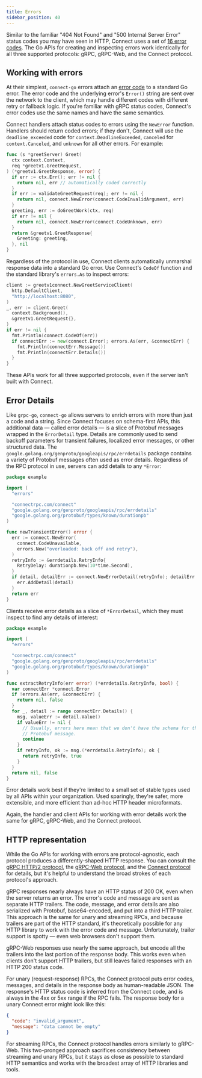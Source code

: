 ```yaml
---
title: Errors
sidebar_position: 40
---
```


Similar to the familiar "404 Not Found" and "500 Internal Server Error" status
codes you may have seen in HTTP, Connect uses a set of [16 error
codes](../protocol.md#error-codes). The Go APIs for creating and inspecting
errors work identically for all three supported protocols: gRPC, gRPC-Web, and
the Connect protocol.

## Working with errors

At their simplest, `connect-go` errors attach an [error
code](../protocol.md#error-codes) to a standard Go error. The error code and
the underlying error's `Error()` string are sent over the network to the
client, which may handle different codes with different retry or fallback
logic. If you're familiar with gRPC status codes, Connect's error codes use the
same names and have the same semantics.

Connect handlers attach status codes to errors using the `NewError` function.
Handlers should return coded errors; if they don't, Connect will use the
`deadline_exceeded` code for `context.DeadlineExceeded`, `canceled` for
`context.Canceled`, and `unknown` for all other errors. For example:

```go
func (s *greetServer) Greet(
  ctx context.Context,
  req *greetv1.GreetRequest,
) (*greetv1.GreetResponse, error) {
  if err := ctx.Err(); err != nil {
    return nil, err // automatically coded correctly
  }
  if err := validateGreetRequest(req); err != nil {
    return nil, connect.NewError(connect.CodeInvalidArgument, err)
  }
  greeting, err := doGreetWork(ctx, req)
  if err != nil {
    return nil, connect.NewError(connect.CodeUnknown, err)
  }
  return &greetv1.GreetResponse{
    Greeting: greeting,
  }, nil
}
```

Regardless of the protocol in use, Connect clients automatically unmarshal
response data into a standard Go error. Use Connect's `CodeOf` function and the
standard library's `errors.As` to inspect errors:

```go
client := greetv1connect.NewGreetServiceClient(
  http.DefaultClient,
  "http://localhost:8080",
)
_, err := client.Greet(
  context.Background(),
  &greetv1.GreetRequest{},
)
if err != nil {
  fmt.Println(connect.CodeOf(err))
  if connectErr := new(connect.Error); errors.As(err, &connectErr) {
    fmt.Println(connectErr.Message())
    fmt.Println(connectErr.Details())
  }
}
```

These APIs work for all three supported protocols, even if the server isn't
built with Connect.

## Error Details

Like `grpc-go`, `connect-go` allows servers to enrich errors with more than
just a code and a string. Since Connect focuses on schema-first APIs, this
additional data &mdash; called error details &mdash; is a slice of Protobuf
messages wrapped in the `ErrorDetail` type. Details are commonly used to send
backoff parameters for transient failures, localized error messages, or other
structured data. The `google.golang.org/genproto/googleapis/rpc/errdetails`
package contains a variety of Protobuf messages often used as error details.
Regardless of the RPC protocol in use, servers can add details to any `*Error`:

```go
package example

import (
  "errors"

  "connectrpc.com/connect"
  "google.golang.org/genproto/googleapis/rpc/errdetails"
  "google.golang.org/protobuf/types/known/durationpb"
)

func newTransientError() error {
  err := connect.NewError(
    connect.CodeUnavailable,
    errors.New("overloaded: back off and retry"),
  )
  retryInfo := &errdetails.RetryInfo{
    RetryDelay: durationpb.New(10*time.Second),
  }
  if detail, detailErr := connect.NewErrorDetail(retryInfo); detailErr == nil {
    err.AddDetail(detail)
  }
  return err
}
```

Clients receive error details as a slice of `*ErrorDetail`, which they must
inspect to find any details of interest:

```go
package example

import (
  "errors"

  "connectrpc.com/connect"
  "google.golang.org/genproto/googleapis/rpc/errdetails"
  "google.golang.org/protobuf/types/known/durationpb"
)

func extractRetryInfo(err error) (*errdetails.RetryInfo, bool) {
  var connectErr *connect.Error
  if !errors.As(err, &connectErr) {
    return nil, false
  }
  for _, detail := range connectErr.Details() {
    msg, valueErr := detail.Value()
    if valueErr != nil {
      // Usually, errors here mean that we don't have the schema for this
      // Protobuf message.
      continue
    }
    if retryInfo, ok := msg.(*errdetails.RetryInfo); ok {
      return retryInfo, true
    }
  }
  return nil, false
}
```

Error details work best if they're limited to a small set of stable types used
by all APIs within your organization. Used sparingly, they're safer, more
extensible, and more efficient than ad-hoc HTTP header microformats.

Again, the handler and client APIs for working with error details work the same
for gRPC, gRPC-Web, and the Connect protocol.

## HTTP representation

While the Go APIs for working with errors are protocol-agnostic, each protocol
produces a differently-shaped HTTP response. You can consult the [gRPC HTTP/2
protocol][grpc-protocol], the [gRPC-Web protocol][grpcweb-protocol], and the
[Connect protocol](../protocol.md) for details, but it's helpful to understand
the broad strokes of each protocol's approach.

gRPC responses nearly always have an HTTP status of 200 OK, even when the
server returns an error. The error's code and message are sent as separate HTTP
trailers. The code, message, and error details are also serialized with
Protobuf, base64-encoded, and put into a third HTTP trailer. This approach is
the same for unary and streaming RPCs, and because trailers are part of the
HTTP standard, it's theoretically possible for any HTTP library to work with
the error code and message. Unfortunately, trailer support is spotty &mdash;
even web browsers don't support them.

gRPC-Web responses use nearly the same approach, but encode all the trailers
into the last portion of the response body. This works even when clients don't
support HTTP trailers, but still leaves failed responses with an HTTP 200
status code.

For unary (request-response) RPCs, the Connect protocol puts error codes,
messages, and details in the response body as human-readable JSON. The
response's HTTP status code is inferred from the Connect code, and is always in
the 4xx or 5xx range if the RPC fails. The response body for a unary Connect
error might look like this:

```json
{
  "code": "invalid_argument",
  "message": "data cannot be empty"
}
```

For streaming RPCs, the Connect protocol handles errors similarly to gRPC-Web.
This two-pronged approach sacrifices consistency between streaming and unary
RPCs, but it stays as close as possible to standard HTTP semantics and works
with the broadest array of HTTP libraries and tools.

[grpc-protocol]: https://github.com/grpc/grpc/blob/master/doc/PROTOCOL-HTTP2.md
[grpcweb-protocol]: https://github.com/grpc/grpc/blob/master/doc/PROTOCOL-WEB.md
